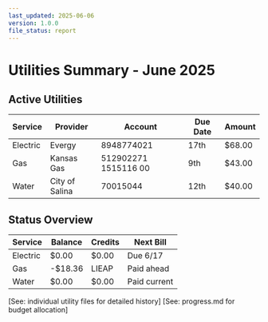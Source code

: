 ```yaml
---
last_updated: 2025-06-06
version: 1.0.0
file_status: report
---
```


# Utilities Summary - June 2025

## Active Utilities
| Service | Provider | Account | Due Date | Amount |
|---------|----------|----------|----------|---------|
| Electric | Evergy | 8948774021 | 17th | $68.00 |
| Gas | Kansas Gas | 512902271 1515116 00 | 9th | $43.00 |
| Water | City of Salina | 70015044 | 12th | $40.00 |

## Status Overview
| Service | Balance | Credits | Next Bill |
|---------|----------|----------|-----------|
| Electric | $0.00 | $0.00 | Due 6/17 |
| Gas | -$18.36 | LIEAP | Paid ahead |
| Water | $0.00 | $0.00 | Paid current |

[See: individual utility files for detailed history]
[See: progress.md for budget allocation]

